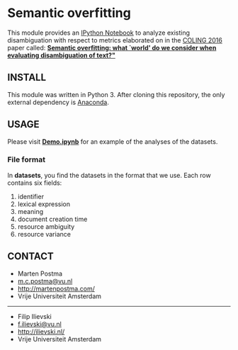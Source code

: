 # Semantic overfitting

This module provides an [IPython Notebook](http://ipython.org/notebook.html)
to analyze existing disambiguation with respect to metrics elaborated on
in the [COLING 2016](http://coling2016.anlp.jp/) paper called: [**Semantic overfitting: what `world' do we consider when evaluating disambiguation of text?"**](http://aclweb.org/anthology/C16-1112)


## INSTALL
This module was written in Python 3. After cloning this repository, the only
external dependency is [Anaconda](https://www.continuum.io/downloads).

## USAGE
Please visit [**Demo.ipynb**](https://github.com/cltl/SemanticOverfitting/blob/master/scripts/Demo.ipynb)
for an example of the analyses of the datasets.

### File format
In **datasets**, you find the datasets in the format that we use.
Each row contains six fields:
1. identifier
2. lexical expression
3. meaning
4. document creation time
5. resource ambiguity
6. resource variance

## CONTACT
* Marten Postma
* m.c.postma@vu.nl
* http://martenpostma.com/
* Vrije Universiteit Amsterdam

***

* Filip Ilievski
* f.ilievski@vu.nl
* http://ilievski.nl/
* Vrije Universiteit Amsterdam
